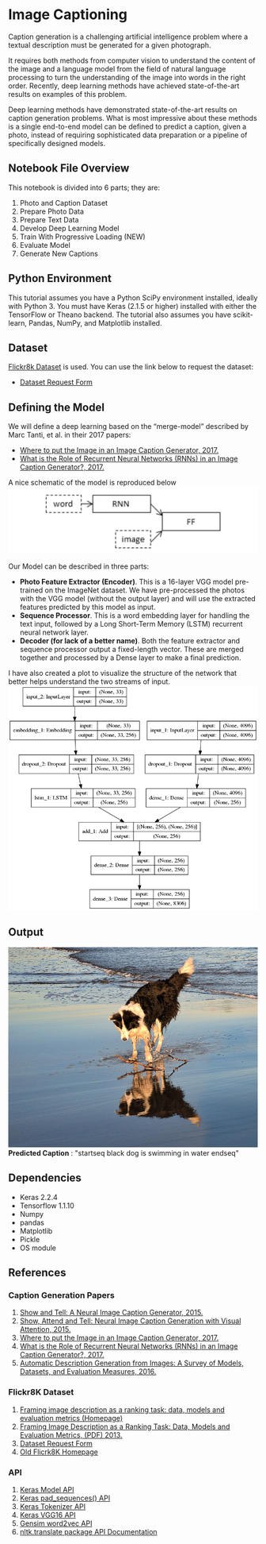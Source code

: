 # Image Captioning

Caption generation is a challenging artificial intelligence problem where a textual description must be generated for a given photograph.

It requires both methods from computer vision to understand the content of the image and a language model from the field of natural language processing to turn the understanding of the image into words in the right order. Recently, deep learning methods have achieved state-of-the-art results on examples of this problem.

Deep learning methods have demonstrated state-of-the-art results on caption generation problems. What is most impressive about these methods is a single end-to-end model can be defined to predict a caption, given a photo, instead of requiring sophisticated data preparation or a pipeline of specifically designed models.

## Notebook File Overview
This notebook is divided into 6 parts; they are:

1. Photo and Caption Dataset
2. Prepare Photo Data
3. Prepare Text Data
4. Develop Deep Learning Model
5. Train With Progressive Loading (NEW)
6. Evaluate Model
7. Generate New Captions

## 	Python Environment
This tutorial assumes you have a Python SciPy environment installed, ideally with Python 3.
You must have Keras (2.1.5 or higher) installed with either the TensorFlow or Theano backend.
The tutorial also assumes you have scikit-learn, Pandas, NumPy, and Matplotlib installed.

## Dataset
[Flickr8k Dataset](http://nlp.cs.illinois.edu/HockenmaierGroup/Framing_Image_Description/KCCA.html) is used.
You can use the link below to request the dataset:
- [Dataset Request Form](https://illinois.edu/fb/sec/1713398)

## Defining the Model
We will define a deep learning based on the “merge-model” described by Marc Tanti, et al. in their 2017 papers:

- [Where to put the Image in an Image Caption Generator, 2017.](https://arxiv.org/abs/1703.09137)
- [What is the Role of Recurrent Neural Networks (RNNs) in an Image Caption Generator?, 2017.](https://arxiv.org/abs/1703.09137)

A nice schematic of the model is reproduced below
![](Schematic-of-the-Merge-Model-For-Image-Captioning.png)

Our Model can be described in three parts:

- **Photo Feature Extractor (Encoder)**. This is a 16-layer VGG model pre-trained on the ImageNet dataset. We have pre-processed the photos with the VGG model (without the output layer) and will use the extracted features predicted by this model as input.
- **Sequence Processor**. This is a word embedding layer for handling the text input, followed by a Long Short-Term Memory (LSTM) recurrent neural network layer.
- **Decoder (for lack of a better name)**. Both the feature extractor and sequence processor output a fixed-length vector. These are merged together and processed by a Dense layer to make a final prediction.

I have also created a plot to visualize the structure of the network that better helps understand the two streams of input.
![](model.png)

## Output
![](example.jpg)
**Predicted Caption** : "startseq black dog is swimming in water endseq"

## Dependencies
- Keras 2.2.4
- Tensorflow 1.1.10
- Numpy
- pandas
- Matplotlib
- Pickle
- OS module

## References

### Caption Generation Papers
1. [Show and Tell: A Neural Image Caption Generator, 2015.](https://arxiv.org/abs/1411.4555)
2. [Show, Attend and Tell: Neural Image Caption Generation with Visual Attention, 2015.](https://arxiv.org/abs/1502.03044)
3. [Where to put the Image in an Image Caption Generator, 2017.](https://arxiv.org/abs/1703.09137)
4. [What is the Role of Recurrent Neural Networks (RNNs) in an Image Caption Generator?, 2017.](https://arxiv.org/abs/1708.02043)
5. [Automatic Description Generation from Images: A Survey of Models, Datasets, and Evaluation Measures, 2016.](https://arxiv.org/abs/1601.03896)

### Flickr8K Dataset
1. [Framing image description as a ranking task: data, models and evaluation metrics (Homepage)](http://nlp.cs.illinois.edu/HockenmaierGroup/Framing_Image_Description/KCCA.html)
2. [Framing Image Description as a Ranking Task: Data, Models and Evaluation Metrics, (PDF) 2013.](https://www.jair.org/index.php/jair)
3. [Dataset Request Form](https://forms.illinois.edu/sec/1713398)
4. [Old Flicrk8K Homepage](http://nlp.cs.illinois.edu/HockenmaierGroup/8k-pictures.html)

### API
1. [Keras Model API](https://keras.io/models/model/)
2. [Keras pad_sequences() API](https://keras.io/preprocessing/sequence/#pad_sequences)
3. [Keras Tokenizer API](https://keras.io/preprocessing/text/#tokenizer)
4. [Keras VGG16 API](https://keras.io/applications/#vgg16)
5. [Gensim word2vec API](https://radimrehurek.com/gensim/models/word2vec.html)
6. [nltk.translate package API Documentation](http://www.nltk.org/api/nltk.translate.html)
